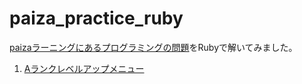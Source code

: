 # paiza_practice_ruby

[paizaラーニングにあるプログラミングの問題](https://paiza.jp/works/mondai)をRubyで解いてみました。  
1. [Aランクレベルアップメニュー](https://paiza.jp/works/mondai/a_rank_level_up_problems/problem_index?language_uid=ruby)
